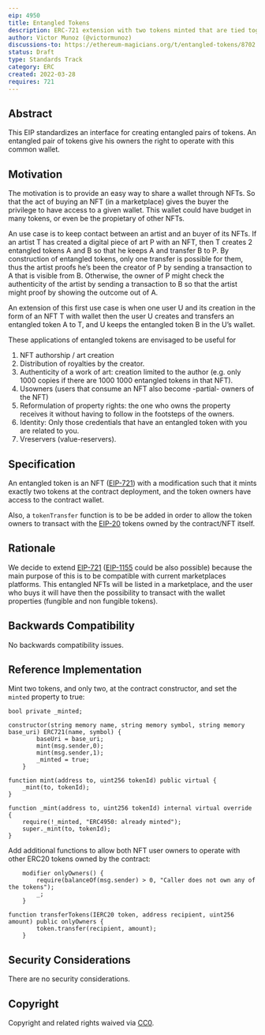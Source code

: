 ```yaml
---
eip: 4950
title: Entangled Tokens
description: ERC-721 extension with two tokens minted that are tied together
author: Victor Munoz (@victormunoz)
discussions-to: https://ethereum-magicians.org/t/entangled-tokens/8702
status: Draft
type: Standards Track
category: ERC
created: 2022-03-28
requires: 721
---
```


## Abstract
This EIP standardizes an interface for creating entangled pairs of tokens. An entangled pair of tokens give his owners the right to operate with this common wallet.

## Motivation
The motivation is to provide an easy way to share a wallet through NFTs. So that the act of buying an NFT (in a marketplace) gives the buyer the privilege to have access to a given wallet. This wallet could have budget in many tokens, or even be the propietary of other NFTs.

An use case is to keep contact between an artist and an buyer of its NFTs. If an artist T has created a digital piece of art P with an NFT, then T creates 2 entangled tokens A and B so that he keeps A and transfer B to P. By construction of entangled tokens, only one transfer is possible for them, thus the artist proofs he’s been the creator of P by sending a transaction to A that is visible from B. Otherwise, the owner of P might check the authenticity of the artist by sending a transaction to B so that the artist might proof by showing the outcome out of A.

An extension of this first use case is when one user U and its creation in the form of an NFT T with wallet then the user U creates and transfers an entangled token A to T, and U keeps the entangled token B in the U’s wallet.  

These applications of entangled tokens are envisaged to be useful for 
1.	NFT authorship / art creation
2.	Distribution of royalties by the creator.
3.	Authenticity of a work of art: creation limited to the author (e.g. only 1000 copies if there are 1000 1000 entangled tokens in that NFT).
4.	Usowners (users that consume an NFT also become -partial- owners of the NFT)
5.	Reformulation of property rights: the one who owns the property receives it without having to follow in the footsteps of the owners.
6.	Identity: Only those credentials that have an entangled token with you are related to you.
7.	Vreservers (value-reservers).


## Specification
An entangled token is an NFT ([EIP-721](./eip-721.md)) with a modification such that it mints exactly two tokens at the contract deployment, and the token owners have access to the contract wallet.


Also, a `tokenTransfer` function is to be be added in order to allow the token owners to transact with the [EIP-20](./eip-20.md) tokens owned by the contract/NFT itself.


## Rationale
We decide to extend [EIP-721](./eip-721.md) ([EIP-1155](./eip-1155.md) could be also possible) because the main purpose of this is to be compatible with current marketplaces platforms. This entangled NFTs will be listed in a marketplace, and the user who buys it will have then the possibility to transact with the wallet properties (fungible and non fungible tokens).


## Backwards Compatibility
No backwards compatibility issues.

## Reference Implementation
Mint two tokens, and only two, at the contract constructor, and set the `minted` property to true:

```solidity
bool private _minted;

constructor(string memory name, string memory symbol, string memory base_uri) ERC721(name, symbol) {
        baseUri = base_uri;
        mint(msg.sender,0);
        mint(msg.sender,1);
        _minted = true;
    }
    
function mint(address to, uint256 tokenId) public virtual {
    _mint(to, tokenId);
}

function _mint(address to, uint256 tokenId) internal virtual override {
    require(!_minted, "ERC4950: already minted");
    super._mint(to, tokenId);
}
```

Add additional functions to allow both NFT user owners to operate with other ERC20 tokens owned by the contract:

```solidity
    modifier onlyOwners() {
        require(balanceOf(msg.sender) > 0, "Caller does not own any of the tokens");
        _;
    }

function transferTokens(IERC20 token, address recipient, uint256 amount) public onlyOwners {
        token.transfer(recipient, amount);
    }
```

## Security Considerations
There are no security considerations.


## Copyright
Copyright and related rights waived via [CC0](../LICENSE.md).
